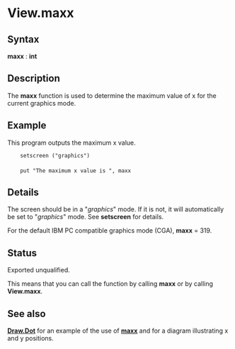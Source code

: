 
# View.maxx

## Syntax
**maxx** : **int**

## Description
The **maxx** function is used to determine the maximum value of x for the current graphics mode.


## Example
This program outputs the maximum x value.

        setscreen ("graphics")
        
        put "The maximum x value is ", maxx
## Details
The screen should be in a "_graphics_" mode. If it is not, it will automatically be set to "_graphics_" mode. See **setscreen** for details.

For the default IBM PC compatible graphics mode (CGA), **maxx** = 319.


## Status
Exported unqualified.

This means that you can call the function by calling **maxx** or by calling **View.maxx**.


## See also
**[Draw.Dot](draw_dot.html)** for an example of the use of **[maxx](maxx.html)** and for a diagram illustrating x and y positions. 

